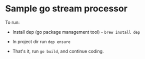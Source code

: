 # Sample go stream processor
To run:

- Install dep (go package management tool) - `brew install dep`

- In project dir run `dep ensure`

- That's it, run `go build`, and continue coding.
